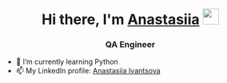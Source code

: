 <h1 align="center">Hi there, I'm <a href="https://ivantsova-qa.github.io/homepage/" target="_blank">Anastasiia</a> 
<img src="https://github.com/blackcater/blackcater/raw/main/images/Hi.gif" height="32"/></h1>
<h3 align="center">QA Engineer</h3>

- 🌱 I’m currently learning Python
- 📫 My LinkedIn profile: [Anastasiia Ivantsova](https://www.linkedin.com/in/anastasiia-ivantsova-58a728114/)
